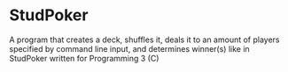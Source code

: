 # StudPoker
A program that creates a deck, shuffles it, deals it to an amount of players specified by command line input, and determines winner(s) like in StudPoker written for Programming 3 (C)
